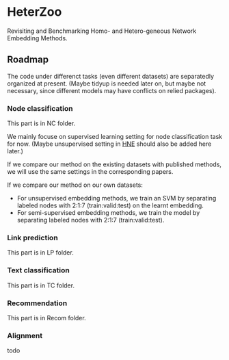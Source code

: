 # HeterZoo
Revisiting and Benchmarking Homo- and Hetero-geneous Network Embedding Methods.

## Roadmap

The code under differenct tasks (even different datasets) are separatedly organized at present. (Maybe tidyup is needed later on, but maybe not necessary, since different models may have conflicts on relied packages).

### Node classification

This part is in NC folder.

We mainly focuse on supervised learning setting for node classification task for now. (Maybe unsupervised setting in [HNE](https://github.com/yangji9181/HNE) should also be added here later.)

If we compare our method on the existing datasets with published methods, we will use the same settings in the corresponding papers.

If we compare our method on our own datasets:

* For unsupervised embedding methods, we train an SVM by separating labeled nodes with 2:1:7 (train:valid:test) on the learnt embedding.
* For semi-supervised embedding methods, we train the model by separating labeled nodes with 2:1:7 (train:valid:test).

### Link prediction

This part is in LP folder.

### Text classification

This part is in TC folder.

### Recommendation

This part is in Recom folder.

### Alignment

todo
